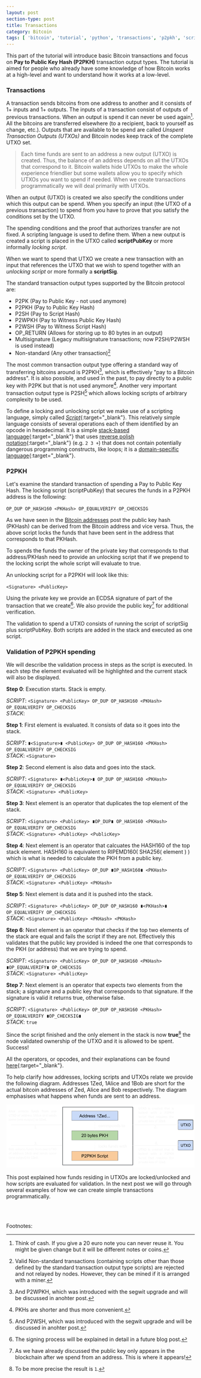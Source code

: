 ```yaml
---
layout: post
section-type: post
title: Transactions
category: Bitcoin
tags: [ 'bitcoin', 'tutorial', 'python', 'transactions', 'p2pkh', 'scripting']
---
```



This part of the tutorial will introduce basic Bitcoin transactions and focus on __Pay to Public Key Hash (P2PKH)__ transaction output types. The tutorial is aimed for people who already have some knowledge of how Bitcoin works at a high-level and want to understand how it works at a low-level.

### Transactions
A transaction sends bitcoins from one address to another and it consists of 1+ inputs and 1+ outputs. The inputs of a transaction consist of outputs of previous transactions. When an output is spend it can never be used again[^1]. All the bitcoins are transferred elsewhere (to a recipient, back to yourself as change, etc.). Outputs that are available to be spend are called _Unspent Transaction Outputs (UTXOs)_ and Bitcoin nodes keep track of the complete UTXO set. 

> Each time funds are sent to an address a new output (UTXO) is created. Thus, the balance of an address depends on all the UTXOs that correspond to it. Bitcoin wallets hide UTXOs to make the whole experience friendlier but some wallets allow you to specify which UTXOs you want to spend if needed. When we create transactions programmatically we will deal primarily with UTXOs.

When an output (UTXO) is created we also specify the conditions under which this output can be spend. When you specify an input (the UTXO of a previous transaction) to spend from you have to prove that you satisfy the conditions set by the UTXO.

The spending conditions and the proof that authorizes transfer are not fixed. A scripting language is used to define them. When a new output is created a script is placed in the UTXO called __scriptPubKey__ or more informally _locking script_.

When we want to spend that UTXO we create a new transaction with an input that references the UTXO that we wish to spend together with an _unlocking script_ or more formally a __scriptSig__.

The standard transaction output types supported by the Bitcoin protocol are:
* P2PK (Pay to Public Key - not used anymore)
* P2PKH (Pay to Public Key Hash)
* P2SH (Pay to Script Hash)
* P2WPKH (Pay to Witness Public Key Hash)
* P2WSH (Pay to Witness Script Hash)
* OP_RETURN (Allows for storing up to 80 bytes in an output)
* Multisignature (Legacy multisignature transactions; now P2SH/P2WSH is used instead)
* Non-standard (Any other transaction)[^2]

The most common transaction output type offering a standard way of transferring bitcoins around is P2PKH[^3], which is effectively "pay to a Bitcoin address". It is also possible, and used in the past, to pay directly to a public key with P2PK but that is not used anymore[^4]. Another very important transaction output type is P2SH[^5] which allows locking scripts of arbitrary complexity to be used.

To define a locking and unlocking script we make use of a scripting language, simply called [_Script_](https://en.bitcoin.it/wiki/Script){:target="_blank"}. This relatively simple language consists of several operations each of them identified by an opcode in hexadecimal. It is a simple [stack-based language](https://en.wikipedia.org/wiki/Stack-oriented_programming_language){:target="_blank"} that uses [reverse polish notation](https://en.wikipedia.org/wiki/Reverse_Polish_notation){:target="_blank"} (e.g. `2 3 +`) that does not contain potentially dangerous programming constructs, like loops; it is a [domain-specific language](https://en.wikipedia.org/wiki/Domain-specific_language){:target="_blank"}.

### P2PKH
Let's examine the standard transaction of spending a Pay to Public Key Hash. The locking script (scriptPubKey) that secures the funds in a P2PKH address is the following:

`OP_DUP OP_HASH160 <PKHash> OP_EQUALVERIFY OP_CHECKSIG`

As we have seen in the [Bitcoin addresses](/bitcoin/2020/04/21/bitcoin-addresses.html) post the public key hash (PKHash) can be derived from the Bitcoin address and vice versa. Thus, the above script locks the funds that have been sent in the address that corresponds to that PKHash.

To spends the funds the owner of the private key that corresponds to that address/PKHash need to provide an unlocking script that if we prepend to the locking script the whole script will evaluate to true.

An unlocking script for a P2PKH will look like this:

`<Signature> <PublicKey>`

Using the private key we provide an ECDSA signature of part of the transaction that we create[^6]. We also provide the public key[^7] for additional verification.

The validation to spend a UTXO consists of running the script of scriptSig plus scriptPubKey. Both scripts are added in the stack and executed as one script.

### Validation of P2PKH spending
We will describe the validation process in steps as the script is executed. In each step the element evaluated will be highlighted and the current stack will also be displayed.

**Step 0**: Execution starts. Stack is empty.

_SCRIPT_: `<Signature> <PublicKey> OP_DUP OP_HASH160 <PKHash> OP_EQUALVERIFY OP_CHECKSIG`  
_STACK_:  


**Step 1**: First element is evaluated. It consists of data so it goes into the stack.

_SCRIPT_: `∎<Signature>∎ <PublicKey> OP_DUP OP_HASH160 <PKHash> OP_EQUALVERIFY OP_CHECKSIG`  
_STACK_: `<Signature>`

**Step 2**: Second element is also data and goes into the stack.

_SCRIPT_: `<Signature> ∎<PublicKey>∎ OP_DUP OP_HASH160 <PKHash> OP_EQUALVERIFY OP_CHECKSIG`  
_STACK_: `<Signature> <PublicKey>`


**Step 3**: Next element is an operator that duplicates the top element of the stack.

_SCRIPT_: `<Signature> <PublicKey> ∎OP_DUP∎ OP_HASH160 <PKHash> OP_EQUALVERIFY OP_CHECKSIG`  
_STACK_: `<Signature> <PublicKey> <PublicKey>`


**Step 4**: Next element is an operator that calcuates the HASH160 of the top stack element. HASH160 is equivalent to RIPEMD160( SHA256( element ) ) which is what is needed to calculate the PKH from a public key.

_SCRIPT_: `<Signature> <PublicKey> OP_DUP ∎OP_HASH160∎ <PKHash> OP_EQUALVERIFY OP_CHECKSIG`  
_STACK_: `<Signature> <PublicKey> <PKHash>`

**Step 5**: Next element is data and it is pushed into the stack.

_SCRIPT_: `<Signature> <PublicKey> OP_DUP OP_HASH160 ∎<PKHash>∎ OP_EQUALVERIFY OP_CHECKSIG`  
_STACK_: `<Signature> <PublicKey> <PKHash> <PKHash>`

**Step 6**: Next element is an operator that checks if the top two elements of the stack are equal and fails the script if they are not. Effectively this validates that the public key provided is indeed the one that corresponds to the PKH (or address) that we are trying to spend.

_SCRIPT_: `<Signature> <PublicKey> OP_DUP OP_HASH160 <PKHash> ∎OP_EQUALVERIFY∎ OP_CHECKSIG`  
_STACK_: `<Signature> <PublicKey>`

**Step 7**: Next element is an operator that expects two elements from the stack; a signature and a public key that corresponds to that signature. If the signature is valid it returns true, otherwise false.

_SCRIPT_: `<Signature> <PublicKey> OP_DUP OP_HASH160 <PKHash> OP_EQUALVERIFY ∎OP_CHECKSIG∎`  
_STACK_: `true`

Since the script finished and the only element in the stack is now **true**[^8] the node validated ownership of the UTXO and it is allowed to be spent. Success!

All the operators, or opcodes, and their explanations can be found [here](https://en.bitcoin.it/wiki/Script){:target="_blank"}. 

To help clarify how addresses, locking scripts and UTXOs relate we provide the following diagram. Addresses 1Zed, 1Alice and 1Bob are short for the actual bitcoin addresses of Zed, Alice and Bob respectively. The diagram emphasises what happens when funds are sent to an address.

![Addresses, Locking scripts and UTXOs](/assets/images/address_p2pkh_utxos.png)

This post explained how funds residing in UTXOs are locked/unlocked and how scripts are evaluated for validation. In the next post we will go through several examples of how we can create simple transactions programmatically.

<br/><br/>

Footnotes:

[^1]: Think of cash. If you give a 20 euro note you can never reuse it. You might be given change but it will be different notes or coins.
[^2]: Valid Non-standard transactions (containing scripts other than those defined by the standard transaction output type scripts) are rejected and not relayed by nodes. However, they can be mined if it is arranged with a miner.
[^3]: And P2WPKH, which was introduced with the segwit upgrade and will be discussed in anohter post.
[^4]: PKHs are shorter and thus more convenient.
[^5]: And P2WSH, which was introduced with the segwit upgrade and will be discussed in anohter post.
[^6]: The signing process will be explained in detail in a future blog post.
[^7]: As we have already discussed the public key only appears in the blockchain after we spend from an address. This is where it appears!
[^8]: To be more precise the result is `1`.
   
